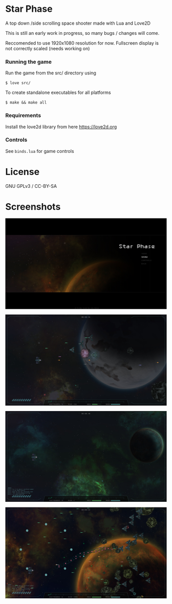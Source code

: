 # Star Phase
A top down /side scrolling space shooter made with Lua and Love2D

This is still an early work in progress, so many bugs / changes will come.

Reccomended to use 1920x1080 resolution for now. Fullscreen display is not correctly scaled (needs working on)

### Running the game
Run the game from the src/ directory using
```
$ love src/
```

To create standalone executables for all platforms 
```
$ make && make all
```

### Requirements
Install the love2d library from here https://love2d.org

### Controls
See `binds.lua` for game controls


# License
GNU GPLv3 / CC-BY-SA


# Screenshots

![1](screenshots/1.jpg)

![2](screenshots/2.jpg)

![3](screenshots/3.jpg)

![4](screenshots/4.jpg)
